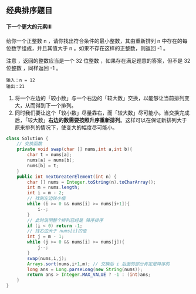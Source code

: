 ## 经典排序题目



#### 下一个更大的元素III

给你一个正整数 n ，请你找出符合条件的最小整数，其由重新排列 n 中存在的每位数字组成，并且其值大于 n 。如果不存在这样的正整数，则返回 -1 。

注意 ，返回的整数应当是一个 32 位整数 ，如果存在满足题意的答案，但不是 32 位整数 ，同样返回 -1 。

```
输入：n = 12
输出：21
```

1. 将一个左边的「较小数」与一个右边的「较大数」交换，以能够让当前排列变大，从而得到下一个排列。
2. 同时我们要让这个「较小数」尽量靠右，而「较大数」尽可能小。当交换完成后，「较大数」**右边的数需要按照升序重新排列**。这样可以在保证新排列大于原来排列的情况下，使变大的幅度尽可能小。

```java
class Solution {
    // 交换函数
    private void swap(char [] nums,int a,int b){
        char t = nums[a];
        nums[a] = nums[b];
        nums[b] = t;
    }
    public int nextGreaterElement(int n) {
        char [] nums = Integer.toString(n).toCharArray();
        int m = nums.length;
        int i = m - 2;
        // 找到左边较小值
        while (i >= 0 && nums[i] >= nums[i+1]){
            i--;
        }
        // 此时说明整个排列已经是 降序排序
        if (i < 0) return -1;
        // 找右边大于 nums[i]的值
        int j = m - 1;
        while (j >= 0 && nums[i] >= nums[j]){
            j--;
        }
        swap(nums,i,j);
        Arrays.sort(nums,i+1,m); // 交换后 i 后面的部分肯定是降序的
        long ans = Long.parseLong(new String(nums));
        return ans > Integer.MAX_VALUE ? -1 : (int)ans;
    }
}
```

